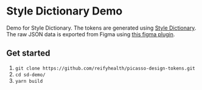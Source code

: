 # Style Dictionary Demo

Demo for Style Dictionary. The tokens are generated using [Style Dictionary](https://amzn.github.io/style-dictionary/#/). The raw JSON data is exported from Figma using [this figma plugin](https://www.figma.com/community/plugin/1256972111705530093). 

## Get started

1. `git clone https://github.com/reifyhealth/picasso-design-tokens.git`
2. `cd sd-demo/`
3. `yarn build`